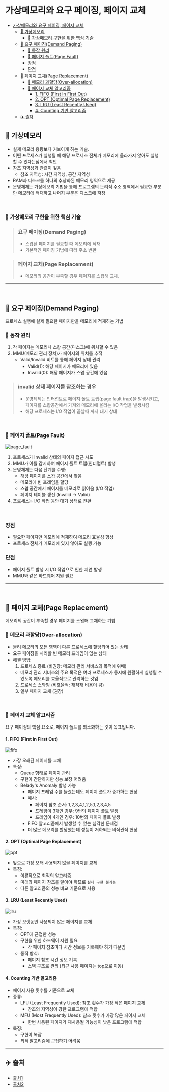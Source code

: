 # 가상메모리와 요구 페이징, 페이지 교체

- [가상메모리와 요구 페이징, 페이지 교체](#가상메모리와-요구-페이징-페이지-교체)
  - [🔗 가상메모리](#-가상메모리)
    - [🚀 가상메모리 구현을 위한 핵심 기술](#-가상메모리-구현을-위한-핵심-기술)
  - [🔗 요구 페이징(Demand Paging)](#-요구-페이징demand-paging)
    - [🚀 동작 원리](#-동작-원리)
    - [🌱 페이지 폴트(Page Fault)](#-페이지-폴트page-fault)
    - [장점](#장점)
    - [단점](#단점)
  - [🔗 페이지 교체(Page Replacement)](#-페이지-교체page-replacement)
    - [🚀 메모리 과할당(Over-allocation)](#-메모리-과할당over-allocation)
    - [🌱 페이지 교체 알고리즘](#-페이지-교체-알고리즘)
      - [1. FIFO (First In First Out)](#1-fifo-first-in-first-out)
      - [2. OPT (Optimal Page Replacement)](#2-opt-optimal-page-replacement)
      - [3. LRU (Least Recently Used)](#3-lru-least-recently-used)
      - [4. Counting 기반 알고리즘](#4-counting-기반-알고리즘)
  - [✈️ 출처](#️-출처)

## 🔗 가상메모리

- 실제 메모리 용량보다 커보이게 하는 기술.
- 어떤 프로세스가 실행될 때 해당 프로세스 전체가 메모리에 올라가지 않아도 실행 할 수 있다는점에서 착안
- 참조 지역성과 관련이 깊음
  - 참조 지역성: 시간 지역성, 공간 지역성
- RAM과 디스크를 하나의 추상화된 메모리 영역으로 제공
- 운영체제는 가상메모리 기법을 통해 프로그램의 논리적 주소 영역에서 필요한 부분만 메모리에 적재하고 나머지 부분은 디스크에 저장

<br/>

### 🚀 가상메모리 구현을 위한 핵심 기술

> ### 요구 페이징(Demand Paging)
>
> - 스왑된 페이지를 필요할 때 메모리에 적재
> - 기본적인 페이징 기법에 따라 주소 변환

> ### 페이지 교체(Page Replacement)
>
> - 메모리의 공간이 부족할 경우 페이지를 스왑해 교체.

---

<br/>

## 🔗 요구 페이징(Demand Paging)

프로세스 실행에 실제 필요한 페이지만을 메모리에 적재하는 기법

### 🚀 동작 원리

1. 각 페이지는 메모리나 스왑 공간(디스크)에 위치할 수 있음
2. MMU(메모리 관리 장치)가 페이지의 위치를 추적
   - Valid/Invalid 비트를 통해 페이지 상태 관리
     - Valid(1): 해당 페이지가 메모리에 있음
     - Invalid(0): 해당 페이지가 스왑 공간에 있음

> ### invalid 상태 페이지를 참조하는 경우
>
> - 운영체제는 인터럽트로 페이지 폴트 트랩(page fault trap)을 발생시키고, 페이지를 스왑공간에서 가져와 메모리에 올리는 I/O 작업을 발생시킴
> - 해당 프로세스는 I/O 작업이 끝날때 까지 대기 상태

<br/>

### 🌱 페이지 폴트(Page Fault)

![page_fault](./img/12_virtual_memory_and_demand_paging/page_fault.png)

1. 프로세스가 Invalid 상태의 페이지 접근 시도
2. MMU가 이를 감지하여 페이지 폴트 트랩(인터럽트) 발생
3. 운영체제는 다음 단계를 수행:
   - 해당 페이지를 스왑 공간에서 찾음
   - 메모리에 빈 프레임을 할당
   - 스왑 공간에서 페이지를 메모리로 읽어옴 (I/O 작업)
   - 페이지 테이블 갱신 (Invalid → Valid)
4. 프로세스는 I/O 작업 동안 대기 상태로 전환

<br/>

### 장점

- 필요한 페이지만 메모리에 적재하여 메모리 효율성 향상
- 프로세스 전체가 메모리에 있지 않아도 실행 가능

### 단점

- 페이지 폴트 발생 시 I/O 작업으로 인한 지연 발생
- MMU와 같은 하드웨어 지원 필요

---

<br/>

## 🔗 페이지 교체(Page Replacement)

메모리의 공간이 부족할 경우 페이지를 스왑해 교체하는 기법

### 🚀 메모리 과할당(Over-allocation)

- 물리 메모리의 모든 영역이 다른 프로세스에 할당되어 있는 상태
- 요구 페이징을 처리할 빈 메모리 프레임이 없는 상태
- 해결 방법:
  1. 프로세스 종료 (비권장: 메모리 관리 서비스의 목적에 위배)
  - 메모리 관리 서비스의 주요 목적은 여러 프로세스가 동시에 원활하게 실행될 수 있도록 메모리를 효율적으로 관리하는 것임
  2. 프로세스 스와핑 (비효율적: 재적재 비용이 큼)
  3. 일부 페이지 교체 (권장)

<br/>

### 🌱 페이지 교체 알고리즘

요구 페이징의 핵심 요소로, 페이지 폴트를 최소화하는 것이 목표입니다.

#### 1. FIFO (First In First Out)

![fifo](./img/12_virtual_memory_and_demand_paging/fifo.png)

- 가장 오래된 페이지를 교체
- 특징:
  - Queue 형태로 페이지 관리
  - 구현이 간단하지만 성능 보장 어려움
  - Belady's Anomaly 발생 가능
    - 페이지 프레임 수를 늘렸는데도 페이지 폴트가 증가하는 현상
    - 예시:
      - 페이지 참조 순서: 1,2,3,4,1,2,5,1,2,3,4,5
      - 프레임이 3개인 경우: 9번의 페이지 폴트 발생
      - 프레임이 4개인 경우: 10번의 페이지 폴트 발생
    - FIFO 알고리즘에서 발생할 수 있는 심각한 문제점
    - 더 많은 메모리를 할당했는데 성능이 저하되는 비직관적 현상

#### 2. OPT (Optimal Page Replacement)

![opt](./img/12_virtual_memory_and_demand_paging/opt.png)

- 앞으로 가장 오래 사용되지 않을 페이지를 교체
- 특징:
  - 이론적으로 최적의 알고리즘
  - 미래의 페이지 참조를 알아야 하므로 `실제 구현 불가능`
  - 다른 알고리즘의 성능 비교 기준으로 사용

#### 3. LRU (Least Recently Used)

![lru](./img/12_virtual_memory_and_demand_paging/lru.png)

- 가장 오랫동안 사용되지 않은 페이지를 교체
- 특징:
  - OPT에 근접한 성능
  - 구현을 위한 하드웨어 지원 필요
    - 각 페이지 참조마다 시간 정보를 기록해야 하기 때문임
  - 동작 방식:
    - 페이지 참조 시간 정보 기록
    - 스택 구조로 관리 (최근 사용 페이지는 top으로 이동)

#### 4. Counting 기반 알고리즘

- 페이지 사용 횟수를 기준으로 교체
- 종류:
  - LFU (Least Frequently Used): 참조 횟수가 가장 적은 페이지 교체
    - 참조의 지역성이 강한 프로그램에 적합
  - MFU (Most Frequently Used): 참조 횟수가 가장 많은 페이지 교체
    - 한번 사용된 페이지가 재사용될 가능성이 낮은 프로그램에 적합
- 특징:
  - 구현이 복잡
  - 최적 알고리즘에 근접하기 어려움

---

## ✈️ 출처

- [출처1](https://github.com/devSquad-study/2023-CS-Study/blob/main/OS/os_virtual_memory_and_demand_paging.md)
- [출처2](https://gyoogle.dev/blog/computer-science/operating-system/Page%20Replacement%20Algorithm.html)
